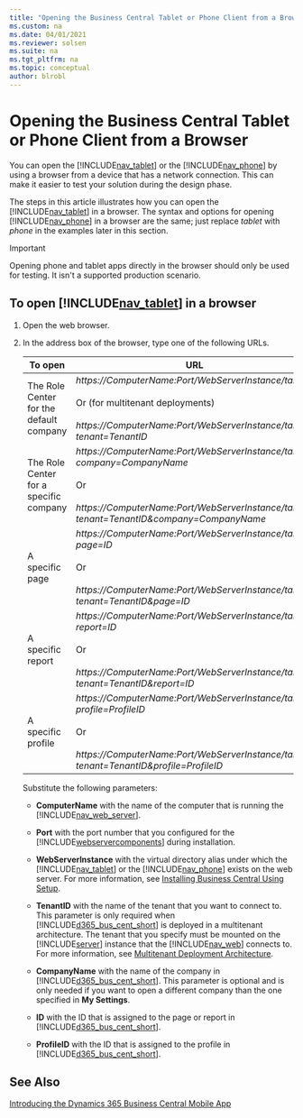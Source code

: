 ```yaml
---
title: "Opening the Business Central Tablet or Phone Client from a Browser"
ms.custom: na
ms.date: 04/01/2021
ms.reviewer: solsen
ms.suite: na
ms.tgt_pltfrm: na
ms.topic: conceptual
author: blrobl
---
```

# Opening the Business Central Tablet or Phone Client from a Browser
You can open the [!INCLUDE[nav_tablet](includes/nav_tablet_md.md)] or the [!INCLUDE[nav_phone](includes/nav_phone_md.md)] by using a browser from a device that has a network connection. This can make it easier to test your solution during the design phase. <!--To be able to open the client in a browser you must know the name of the computer that is running the [!INCLUDE[nav_web_server](includes/nav_web_server_md.md)] and the HTTP port that it is running on.-->

The steps in this article illustrates how you can open the [!INCLUDE[nav_tablet](includes/nav_tablet_md.md)] in a browser. The syntax and options for opening [!INCLUDE[nav_phone](includes/nav_phone_md.md)] in a browser are the same; just replace *tablet* with *phone* in the examples later in this section.  

> [!IMPORTANT]
> Opening phone and tablet apps directly in the browser should only be used for testing. It isn't a supported production scenario.

## To open [!INCLUDE[nav_tablet](includes/nav_tablet_md.md)] in a browser  

1.  Open the web browser.  

2.  In the address box of the browser, type one of the following URLs.  

    |To open|URL|Example|  
    |-------------|---------|-------------|  
    |The Role Center for the default company<img width=25/>|*https://ComputerName:Port/WebServerInstance/tablet*<br /><br /> Or \(for multitenant deployments\)<br /><br /> *https://ComputerName:Port/WebServerInstance/tablet?tenant=TenantID*|https://MyBCWeb:8080/[!INCLUDE[serverinstance](includes/serverinstance.md)]/tablet|  
    |The Role Center for a specific company|*https://ComputerName:Port/WebServerInstance/tablet?company=CompanyName*<br /><br /> Or<br /><br /> *https://ComputerName:Port/WebServerInstance/tablet?tenant=TenantID&company=CompanyName*|https://MyBCWeb:8080/[!INCLUDE[serverinstance](includes/serverinstance.md)]/tablet?company=CRONUS%20International%20Ltd.| 
    |A specific page|*https://ComputerName:Port/WebServerInstance/tablet?page=ID*<br /><br /> Or<br /><br /> *https://ComputerName:Port/WebServerInstance/tablet?tenant=TenantID&page=ID*|https://MyBCWeb:8080/[!INCLUDE[serverinstance](includes/serverinstance.md)]/tablet?page=22|  
    |A specific report|*https://ComputerName:Port/WebServerInstance/tablet?report=ID*<br /><br /> Or<br /><br /> *https://ComputerName:Port/WebServerInstance/tablet?tenant=TenantID&report=ID*|https://MyBCWeb:8080/[!INCLUDE[serverinstance](includes/serverinstance.md)]/tablet?report=8|  
    |A specific profile|*https://ComputerName:Port/WebServerInstance/tablet?profile=ProfileID*<br /><br /> Or<br /><br /> *https://ComputerName:Port/WebServerInstance/tablet?tenant=TenantID&profile=ProfileID*|https://MyBCWeb:8080/[!INCLUDE[serverinstance](includes/serverinstance.md)]/tablet?profile=Small-Business|  

     Substitute the following parameters:  

    -   **ComputerName** with the name of the computer that is running the [!INCLUDE[nav_web_server](includes/nav_web_server_md.md)].  

    -   **Port** with the port number that you configured for the [!INCLUDE[webservercomponents](includes/webservercomponents.md)] during installation.  

    -   **WebServerInstance** with the virtual directory alias under which the [!INCLUDE[nav_tablet](includes/nav_tablet_md.md)] or the [!INCLUDE[nav_phone](includes/nav_phone_md.md)] exists on the web server. For more information, see [Installing Business Central Using Setup](../deployment/install-using-setup.md).  

    -   **TenantID** with the name of the tenant that you want to connect to. This parameter is only required when [!INCLUDE[d365_bus_cent_short](includes/d365_bus_cent_short_md.md)] is deployed in a multitenant architecture. The tenant that you specify must be mounted on the [!INCLUDE[server](includes/server.md)] instance that the [!INCLUDE[nav_web](includes/nav_web_md.md)] connects to. For more information, see [Multitenant Deployment Architecture](../deployment/multitenant-deployment-architecture.md).  

    -   **CompanyName** with the name of the company in [!INCLUDE[d365_bus_cent_short](includes/d365_bus_cent_short_md.md)]. This parameter is optional and is only needed if you want to open a different company than the one specified in **My Settings**.  

    -   **ID** with the ID that is assigned to the page or report in [!INCLUDE[d365_bus_cent_short](includes/d365_bus_cent_short_md.md)].  

    -   **ProfileID** with the ID that is assigned to the profile in [!INCLUDE[d365_bus_cent_short](includes/d365_bus_cent_short_md.md)].  

## See Also  
 [Introducing the Dynamics 365 Business Central Mobile App](devenv-Introducing-business-central-Mobile-App.md)   
